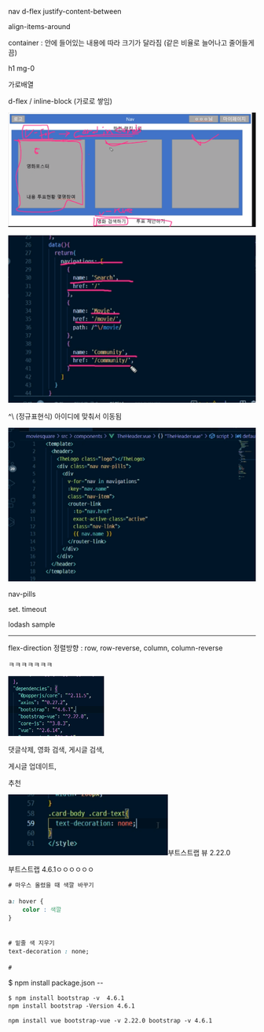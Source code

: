 nav d-flex justify-content-between

align-items-around 

container : 안에 들어있는 내용에 따라 크기가 달라짐 (같은 비율로 늘어나고 줄어들게끔)

h1 mg-0 



가로배열

d-flex / inline-block (가로로 쌓임)

![image-20220517195822508](css.assets/image-20220517195822508.png)

![image-20220517195902472](css.assets/image-20220517195902472.png)

^\ (정규표현식) 아이디에 맞춰서 이동됨

![image-20220517200012327](css.assets/image-20220517200012327.png)

nav-pills 







set. timeout

lodash sample

----



flex-direction 정렬방향 : row, row-reverse, column, column-reverse



ㅋㅋㅋㅋㅋㅋㅋ

![image-20220524165914168](css.assets/image-20220524165914168.png)





댓글삭제, 영화 검색, 게시글 검색,

게시글 업데이트,

추천



![image-20220524180246576](css.assets/image-20220524180246576.png)부트스트랩 뷰 2.22.0

부트스트랩 4.6.1ㅇㅇㅇㅇㅇㅇ

``` css
# 마우스 올렸을 때 색깔 바꾸기

a: hover {
    color : 색깔
}


# 밑줄 색 지우기
text-decoration : none;

# 

```



$ npm install package.json --



```
$ npm install bootstrap -v  4.6.1
npm install bootstrap -Version 4.6.1
```

```
npm install vue bootstrap-vue -v 2.22.0 bootstrap -v 4.6.1
```